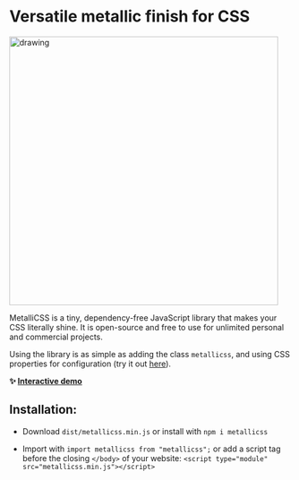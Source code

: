 # Versatile metallic finish for CSS

<img src="https://metallicss.com/metallicss.png" alt="drawing" width="480"/>

MetalliCSS is a tiny, dependency-free JavaScript library that makes your CSS literally shine. It is open-source and free to use for unlimited personal and commercial projects.

Using the library is as simple as adding the class `metallicss`, and using CSS properties for configuration (try it out [here](https://www.metallicss.com)).

**✨ [Interactive demo](https://www.metallicss.com)**

## Installation:

- Download `dist/metallicss.min.js` or install with `npm i metallicss`

- Import with `import metallicss from "metallicss";` or add a script tag before the closing `</body>` of your website: `<script type="module" src="metallicss.min.js"></script>`
